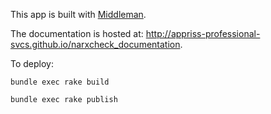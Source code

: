 This app is built with [Middleman](https://middlemanapp.com/).

The documentation is hosted at: http://appriss-professional-svcs.github.io/narxcheck_documentation.

To deploy:

`bundle exec rake build`

`bundle exec rake publish`
